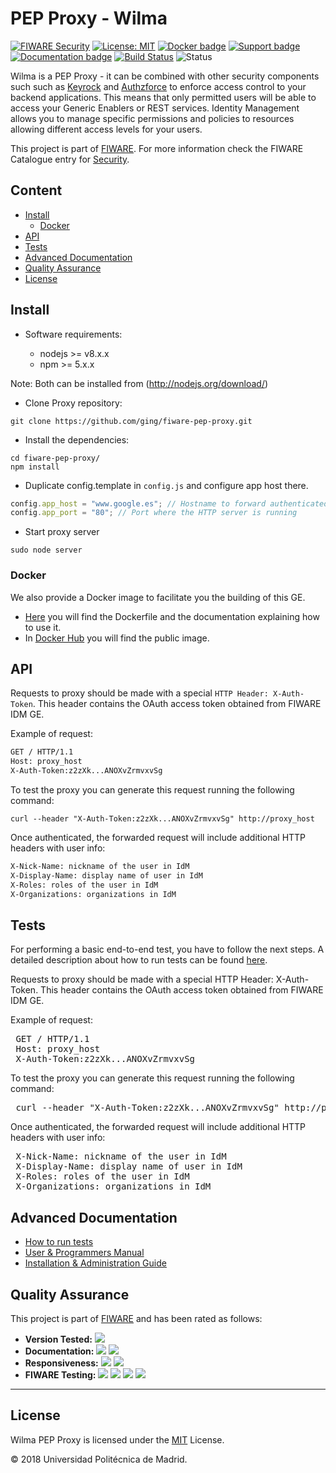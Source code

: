 # PEP Proxy - Wilma

[![FIWARE Security](https://nexus.lab.fiware.org/static/badges/chapters/security.svg)](https://www.fiware.org/developers/catalogue/)
[![License: MIT](https://img.shields.io/github/license/ging/fiware-pep-proxy.svg)](https://opensource.org/licenses/MIT)
[![Docker badge](https://img.shields.io/docker/pulls/fiware/pep-proxy.svg)](https://hub.docker.com/r/fiware/pep-proxy/)
[![Support badge](https://img.shields.io/badge/tag-fiware--wilma-orange.svg?logo=stackoverflow)](https://stackoverflow.com/questions/tagged/fiware-wilma)
<br>
[![Documentation badge](https://img.shields.io/readthedocs/fiware-pep-proxy.svg)](http://fiware-pep-proxy.readthedocs.org/en/latest/)
[![Build Status](https://travis-ci.org/ging/fiware-pep-proxy.svg?branch=master)](https://travis-ci.org/ging/fiware-pep-proxy)
![Status](https://nexus.lab.fiware.org/repository/raw/public/static/badges/statuses/wilma.svg)

Wilma is a PEP Proxy - it can be combined with other security components such
such as [Keyrock](https://github.com/ging/fiware-idm) and
[Authzforce](https://github.com/authzforce/server) to enforce access control to
your backend applications. This means that only permitted users will be able to
access your Generic Enablers or REST services. Identity Management allows you to
manage specific permissions and policies to resources allowing different access
levels for your users.

This project is part of [FIWARE](https://www.fiware.org/). For more information
check the FIWARE Catalogue entry for
[Security](https://github.com/Fiware/catalogue/tree/master/security).

## Content

-   [Install](#how-to-build--install)
    -   [Docker](#docker)
-   [API](#api-overview)
-   [Tests](#tests)
-   [Advanced Documentation](#advanced-documentation)
-   [Quality Assurance](#quality-assurance)
-   [License](#license)

## Install

-   Software requirements:

    -   nodejs >= v8.x.x
    -   npm >= 5.x.x

Note: Both can be installed from (http://nodejs.org/download/)

-   Clone Proxy repository:

```console
git clone https://github.com/ging/fiware-pep-proxy.git
```

-   Install the dependencies:

```console
cd fiware-pep-proxy/
npm install
```

-   Duplicate config.template in `config.js` and configure app host there.

```javascript
config.app_host = "www.google.es"; // Hostname to forward authenticated requests
config.app_port = "80"; // Port where the HTTP server is running
```

-   Start proxy server

```console
sudo node server
```

### Docker

We also provide a Docker image to facilitate you the building of this GE.

-   [Here](https://github.com/ging/fiware-pep-proxy/tree/master/extras/docker)
    you will find the Dockerfile and the documentation explaining how to use it.
-   In [Docker Hub](https://hub.docker.com/r/fiware/pep-proxy/) you will find
    the public image.

## API

Requests to proxy should be made with a special `HTTP Header: X-Auth-Token`. This
header contains the OAuth access token obtained from FIWARE IDM GE.

Example of request:

```bash
GET / HTTP/1.1
Host: proxy_host
X-Auth-Token:z2zXk...ANOXvZrmvxvSg
```

To test the proxy you can generate this request running the following command:

```console
curl --header "X-Auth-Token:z2zXk...ANOXvZrmvxvSg" http://proxy_host
```

Once authenticated, the forwarded request will include additional HTTP headers
with user info:

```bash
X-Nick-Name: nickname of the user in IdM
X-Display-Name: display name of user in IdM
X-Roles: roles of the user in IdM
X-Organizations: organizations in IdM
```
## Tests

For performing a basic end-to-end test, you have to follow the next steps. A detailed description about how to run tests can be found [here](http://fiware-pep-proxy.readthedocs.org/en/latest/admin_guide#end-to-end-testing).

Requests to proxy should be made with a special HTTP Header: X-Auth-Token. This header contains the OAuth access token obtained from FIWARE IDM GE.

Example of request:

<pre>
 GET / HTTP/1.1
 Host: proxy_host
 X-Auth-Token:z2zXk...ANOXvZrmvxvSg
</pre>

To test the proxy you can generate this request running the following command:

<pre>
 curl --header "X-Auth-Token:z2zXk...ANOXvZrmvxvSg" http://proxy_host
</pre>

Once authenticated, the forwarded request will include additional HTTP headers with user info:

<pre>
 X-Nick-Name: nickname of the user in IdM
 X-Display-Name: display name of user in IdM
 X-Roles: roles of the user in IdM
 X-Organizations: organizations in IdM
</pre>

## Advanced Documentation

-   [How to run tests](http://fiware-pep-proxy.readthedocs.org/en/latest/admin_guide#end-to-end-testing)
-   [User & Programmers Manual](http://fiware-pep-proxy.readthedocs.org/en/latest/user_guide/)
-   [Installation & Administration Guide](http://fiware-pep-proxy.readthedocs.org/en/latest/admin_guide/)

## Quality Assurance

This project is part of [FIWARE](https://fiware.org/) and has been rated as
follows:

-   **Version Tested:**
    ![ ](https://img.shields.io/badge/dynamic/json.svg?label=Version&url=https://fiware.github.io/catalogue/json/wilma.json&query=$.version&colorB=blue)
-   **Documentation:**
    ![ ](https://img.shields.io/badge/dynamic/json.svg?label=Completeness&url=https://fiware.github.io/catalogue/json/wilma.json&query=$.docCompleteness&colorB=blue)
    ![ ](https://img.shields.io/badge/dynamic/json.svg?label=Usability&url=https://fiware.github.io/catalogue/json/wilma.json&query=$.docSoundness&colorB=blue)
-   **Responsiveness:**
    ![ ](https://img.shields.io/badge/dynamic/json.svg?label=Time%20to%20Respond&url=https://fiware.github.io/catalogue/json/wilma.json&query=$.timeToCharge&colorB=blue)
    ![ ](https://img.shields.io/badge/dynamic/json.svg?label=Time%20to%20Fix&url=https://fiware.github.io/catalogue/json/wilma.json&query=$.timeToFix&colorB=blue)
-   **FIWARE Testing:**
    ![ ](https://img.shields.io/badge/dynamic/json.svg?label=Tests%20Passed&url=https://fiware.github.io/catalogue/json/wilma.json&query=$.failureRate&colorB=blue)
    ![ ](https://img.shields.io/badge/dynamic/json.svg?label=Scalability&url=https://fiware.github.io/catalogue/json/wilma.json&query=$.scalability&colorB=blue)
    ![ ](https://img.shields.io/badge/dynamic/json.svg?label=Performance&url=https://fiware.github.io/catalogue/json/wilma.json&query=$.performance&colorB=blue)
    ![ ](https://img.shields.io/badge/dynamic/json.svg?label=Stability&url=https://fiware.github.io/catalogue/json/wilma.json&query=$.stability&colorB=blue)

---

## License

Wilma PEP Proxy is licensed under the [MIT](LICENSE) License.

© 2018 Universidad Politécnica de Madrid.
